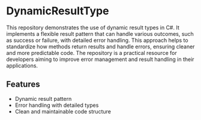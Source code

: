 # DynamicResultType

This repository demonstrates the use of dynamic result types in C#. It implements a flexible result pattern that can handle various outcomes, such as success or failure, with detailed error handling. This approach helps to standardize how methods return results and handle errors, ensuring cleaner and more predictable code. The repository is a practical resource for developers aiming to improve error management and result handling in their applications.

## Features
- Dynamic result pattern
- Error handling with detailed types
- Clean and maintainable code structure
